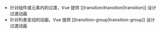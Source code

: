 - 针对组件或元素内的过渡，Vue 提供 [[transition/transition|transition]] 设计过渡动画
- 针对列表变动的动画，Vue 提供 [[transition-group|transition-group]] 设计过渡动画
